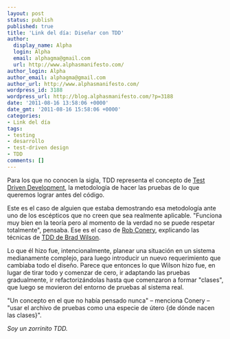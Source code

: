 ```yaml
---
layout: post
status: publish
published: true
title: 'Link del día: Diseñar con TDD'
author:
  display_name: Alpha
  login: Alpha
  email: alphagma@gmail.com
  url: http://www.alphasmanifesto.com/
author_login: Alpha
author_email: alphagma@gmail.com
author_url: http://www.alphasmanifesto.com/
wordpress_id: 3188
wordpress_url: http://blog.alphasmanifesto.com/?p=3188
date: '2011-08-16 13:58:06 +0000'
date_gmt: '2011-08-16 15:58:06 +0000'
categories:
- Link del día
tags:
- testing
- desarrollo
- test-driven design
- TDD
comments: []
---
```


Para los que no conocen la sigla, TDD representa el concepto de [Test Driven Development](http://en.wikipedia.org/wiki/Test-driven_development), la metodología de hacer las pruebas de lo que queremos lograr antes del código.

Este es el caso de alguien que estaba demostrando esa metodología ante uno de los escépticos que no creen que sea realmente aplicable. "Funciona muy bien en la teoría pero al momento de la verdad no se puede respetar totalmente", pensaba. Ese es el caso de [Rob Conery](http://wekeroad.com/post/8963638411/creatively-thrashing-with-tdd), explicando las técnicas de [TDD de Brad Wilson](http://shop.tekpub.com/products/ft_tdd_wilson).

Lo que él hizo fue, intencionalmente, planear una situación en un sistema medianamente complejo, para luego introducir un nuevo requerimiento que cambiaba todo el diseño. Parece que entonces lo que Wilson hizo fue, en lugar de tirar todo y comenzar de cero, ir adaptando las pruebas gradualmente, ir refactorizándolas hasta que comenzaron a formar "clases", que luego se movieron del entorno de pruebas al sistema real.

"Un concepto en el que no había pensado nunca" &ndash; menciona Conery &ndash; "usar el archivo de pruebas como una especie de útero {de dónde nacen las clases}".

_Soy un zorrinito TDD._
